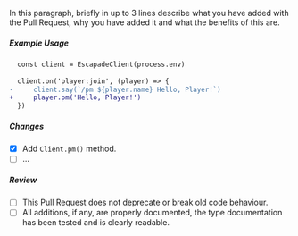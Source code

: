 
In this paragraph, briefly in up to 3 lines describe what you have added with the Pull Request, why you have added it and what the benefits of this are.

##### Example Usage <!-- IF THIS PULL REQUEST DOES NOT INTRODUCE NEW CODE BEHAVIOUR, EXTERNAL OR INTERNAL, REMOVE THIS SECTION -->

```diff
  const client = EscapadeClient(process.env)
  
  client.on('player:join', (player) => {
-     client.say(`/pm ${player.name} Hello, Player!`)
+     player.pm('Hello, Player!')
  })
```

##### Changes <!-- DESCRIBE ALL CHANGES/ MODIFICATIONS STARTING WITH ADD/ REMOVE/ CHANGE. KEEP EVERYTHING SHORT -->

- [x] Add `Client.pm()` method.
- [ ] ...

##### Review <!-- IF THIS PULL REQUEST DOES NOT INTRODUCE NEW CODE BEHAVIOUR, EXTERNAL OR INTERNAL, REMOVE THIS SECTION -->

- [ ] This Pull Request does not deprecate or break old code behaviour.
- [ ] All additions, if any, are properly documented, the type documentation has been tested and is clearly readable.

